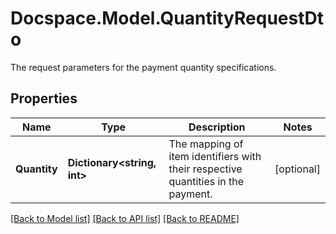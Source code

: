 # Docspace.Model.QuantityRequestDto
The request parameters for the payment quantity specifications.

## Properties

Name | Type | Description | Notes
------------ | ------------- | ------------- | -------------
**Quantity** | **Dictionary&lt;string, int&gt;** | The mapping of item identifiers with their respective quantities in the payment. | [optional] 

[[Back to Model list]](../README.md#documentation-for-models) [[Back to API list]](../README.md#documentation-for-api-endpoints) [[Back to README]](../README.md)

